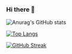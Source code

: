 ### Hi there 👋
![Anurag's GitHub stats](https://github-readme-stats.vercel.app/api?username=galhard&show_icons=true&theme=dark)

[![Top Langs](https://github-readme-stats.vercel.app/api/top-langs/?username=galhard&layout=compact&theme=dark)](https://github.com/anuraghazra/github-readme-stats)

[![GitHub Streak](https://github-readme-streak-stats.herokuapp.com?user=galhard&theme=dark&date_format=j%20M%5B%20Y%5D)](https://git.io/streak-stats)
